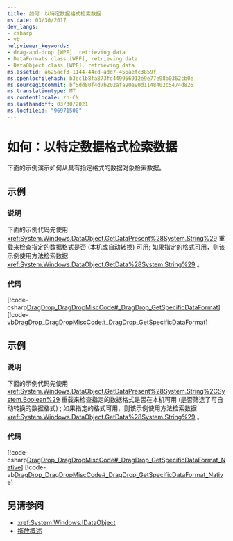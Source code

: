 ```yaml
---
title: 如何：以特定数据格式检索数据
ms.date: 03/30/2017
dev_langs:
- csharp
- vb
helpviewer_keywords:
- drag-and-drop [WPF], retrieving data
- DataFormats class [WPF], retrieving data
- DataObject class [WPF], retrieving data
ms.assetid: a625acf3-1144-44cd-add7-456aefc3859f
ms.openlocfilehash: b3ec1b8fa873fd449956912e9e77e98b0362cb0e
ms.sourcegitcommit: bf5dd80f4d7b202afa90e90d1148402c5474d826
ms.translationtype: MT
ms.contentlocale: zh-CN
ms.lasthandoff: 03/30/2021
ms.locfileid: "96971500"
---
```

# <a name="how-to-retrieve-data-in-a-particular-data-format"></a>如何：以特定数据格式检索数据
下面的示例演示如何从具有指定格式的数据对象检索数据。  
  
## <a name="example"></a>示例  
  
### <a name="description"></a>说明  
 下面的示例代码先使用 <xref:System.Windows.DataObject.GetDataPresent%28System.String%29> 重载来检查指定的数据格式是否 (本机或自动转换) 可用; 如果指定的格式可用，则该示例使用方法检索数据 <xref:System.Windows.DataObject.GetData%28System.String%29> 。  
  
### <a name="code"></a>代码  
 [!code-csharp[DragDrop_DragDropMiscCode#_DragDrop_GetSpecificDataFormat](~/samples/snippets/csharp/VS_Snippets_Wpf/DragDrop_DragDropMiscCode/CSharp/Window1.xaml.cs#_dragdrop_getspecificdataformat)]
 [!code-vb[DragDrop_DragDropMiscCode#_DragDrop_GetSpecificDataFormat](~/samples/snippets/visualbasic/VS_Snippets_Wpf/DragDrop_DragDropMiscCode/visualbasic/window1.xaml.vb#_dragdrop_getspecificdataformat)]  
  
## <a name="example"></a>示例  
  
### <a name="description"></a>说明  
 下面的示例代码先使用 <xref:System.Windows.DataObject.GetDataPresent%28System.String%2CSystem.Boolean%29> 重载来检查指定的数据格式是否在本机可用 (是否筛选了可自动转换的数据格式) ; 如果指定的格式可用，则该示例使用方法检索数据 <xref:System.Windows.DataObject.GetData%28System.String%29> 。  
  
### <a name="code"></a>代码  
 [!code-csharp[DragDrop_DragDropMiscCode#_DragDrop_GetSpecificDataFormat_Native](~/samples/snippets/csharp/VS_Snippets_Wpf/DragDrop_DragDropMiscCode/CSharp/Window1.xaml.cs#_dragdrop_getspecificdataformat_native)]
 [!code-vb[DragDrop_DragDropMiscCode#_DragDrop_GetSpecificDataFormat_Native](~/samples/snippets/visualbasic/VS_Snippets_Wpf/DragDrop_DragDropMiscCode/visualbasic/window1.xaml.vb#_dragdrop_getspecificdataformat_native)]  
  
## <a name="see-also"></a>另请参阅

- <xref:System.Windows.IDataObject>
- [拖放概述](drag-and-drop-overview.md)
